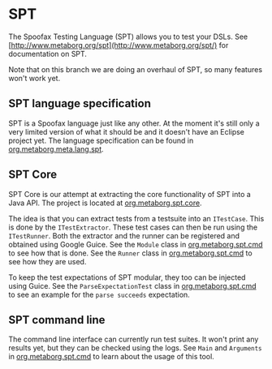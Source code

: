 # SPT

The Spoofax Testing Language (SPT) allows you to test your DSLs.
See [http://www.metaborg.org/spt](http://www.metaborg.org/spt/) for documentation on SPT.

Note that on this branch we are doing an overhaul of SPT, so many features won't work yet.

## SPT language specification

SPT is a Spoofax language just like any other.
At the moment it's still only a very limited version of what it should be and it doesn't have an Eclipse project yet.
The language specification can be found in [org.metaborg.meta.lang.spt](org.metaborg.meta.lang.spt).

## SPT Core

SPT Core is our attempt at extracting the core functionality of SPT into a Java API.
The project is located at [org.metaborg.spt.core](org.metaborg.spt.core).

The idea is that you can extract tests from a testsuite into an `ITestCase`.
This is done by the `ITestExtractor`.
These test cases can then be run using the `ITestRunner`.
Both the extractor and the runner can be registered and obtained using Google Guice.
See the `Module` class in [org.metaborg.spt.cmd](org.metaborg.spt.cmd) to see how that is done.
See the `Runner` class in [org.metaborg.spt.cmd](org.metaborg.spt.cmd) to see how they are used.

To keep the test expectations of SPT modular,
they too can be injected using Guice.
See the `ParseExpectationTest` class in [org.metaborg.spt.cmd](org.metaborg.spt.cmd) to see an example for the `parse succeeds` expectation.

## SPT command line

The command line interface can currently run test suites.
It won't print any results yet, but they can be checked using the logs.
See `Main` and `Arguments` in [org.metaborg.spt.cmd](org.metaborg.spt.cmd) to learn about the usage of this tool.
